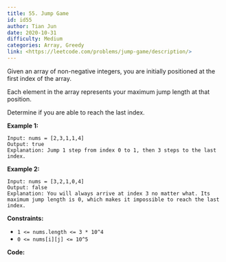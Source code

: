 ```yaml
---
title: 55. Jump Game
id: id55
author: Tian Jun
date: 2020-10-31
difficulty: Medium
categories: Array, Greedy
link: <https://leetcode.com/problems/jump-game/description/>
---
```


Given an array of non-negative integers, you are initially positioned at the
first index of the array.

Each element in the array represents your maximum jump length at that
position.

Determine if you are able to reach the last index.



**Example 1:**
            
	Input: nums = [2,3,1,1,4]    
	Output: true    
	Explanation: Jump 1 step from index 0 to 1, then 3 steps to the last index.    

**Example 2:**
            
	Input: nums = [3,2,1,0,4]    
	Output: false    
	Explanation: You will always arrive at index 3 no matter what. Its maximum jump length is 0, which makes it impossible to reach the last index.    



**Constraints:**

  * `1 <= nums.length <= 3 * 10^4`
  * `0 <= nums[i][j] <= 10^5`


**Code:**
